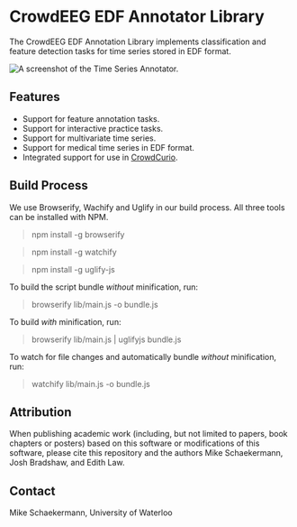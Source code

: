 # CrowdEEG EDF Annotator Library

The CrowdEEG EDF Annotation Library implements classification and feature detection tasks for time series stored in EDF format.

![A screenshot of the Time Series Annotator.](https://s3.amazonaws.com/curio-media/github-media/time-series-annotator.png)

## Features
- Support for feature annotation tasks.
- Support for interactive practice tasks.
- Support for multivariate time series.
- Support for medical time series in EDF format.
- Integrated support for use in [CrowdCurio](http://crowdcurio.com/).

## Build Process
We use Browserify, Wachify and Uglify in our build process. All three tools can be installed with NPM.

>npm install -g browserify

>npm install -g watchify

>npm install -g uglify-js

To build the script bundle *without* minification, run:
>browserify lib/main.js -o bundle.js

To build *with* minification, run:
>browserify lib/main.js | uglifyjs bundle.js

To watch for file changes and automatically bundle *without* minification, run:
>watchify lib/main.js -o bundle.js

## Attribution
When publishing academic work (including, but not limited to papers, book chapters or posters) based on this software or modifications of this software, please cite this repository and the authors Mike Schaekermann, Josh Bradshaw, and Edith Law.

## Contact
Mike Schaekermann, University of Waterloo
